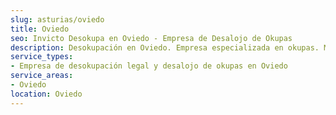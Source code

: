 ```yaml
---
slug: asturias/oviedo
title: Oviedo
seo: Invicto Desokupa en Oviedo - Empresa de Desalojo de Okupas
description: Desokupación en Oviedo. Empresa especializada en okupas. Mediación legal y desalojo express. Presupuesto gratuito.
service_types:
- Empresa de desokupación legal y desalojo de okupas en Oviedo
service_areas:
- Oviedo
location: Oviedo
---
```

